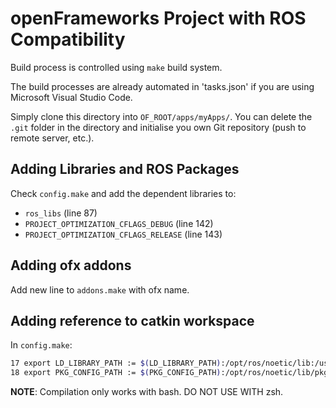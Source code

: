 # openFrameworks Project with ROS Compatibility

Build process is controlled using ```make``` build system.

The build processes are already automated in 'tasks.json' if you are using Microsoft Visual Studio Code.

Simply clone this directory into ```OF_ROOT/apps/myApps/```. You can delete the ```.git``` folder in the directory and initialise you own Git repository (push to remote server, etc.).

## Adding Libraries and ROS Packages

Check ```config.make``` and add the dependent libraries to:

- ```ros_libs``` (line 87)
- ```PROJECT_OPTIMIZATION_CFLAGS_DEBUG``` (line 142)
- ```PROJECT_OPTIMIZATION_CFLAGS_RELEASE``` (line 143)

## Adding ofx addons

Add new line to ```addons.make``` with ofx name.

## Adding reference to catkin workspace

In ```config.make```:

```bash
17 export LD_LIBRARY_PATH := $(LD_LIBRARY_PATH):/opt/ros/noetic/lib:/usr/lib:<path_to_ws>/devel/lib
18 export PKG_CONFIG_PATH := $(PKG_CONFIG_PATH):/opt/ros/noetic/lib/pkgconfig:/usr/lib/pkgconfig::<path_to_ws>/devel/lib/pkgconfig
```

**NOTE**: Compilation only works with bash. DO NOT USE WITH zsh.
